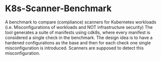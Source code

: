 # K8s-Scanner-Benchmark
A benchmark to compare (compliance) scanners for Kubernetes workloads (i.e. Misconfigurations of workloads and NOT infrastructure security) The tool generates a suite of manifests using cdk8s, where every manifest is considered a single check in the benchmark. The design idea is to have a hardened configurations as the base and then for each check one single misconfiguration is introduced. Scanners are supposed to detect this misconfiguration.
